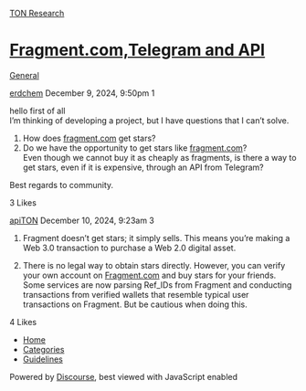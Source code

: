 [TON Research](/)

# [Fragment.com,Telegram and API](/t/fragment-com-telegram-and-api/40641)

[General](/c/general/4) 

    

[erdchem](https://tonresear.ch/u/erdchem)  December 9, 2024, 9:50pm  1

hello first of all  
I’m thinking of developing a project, but I have questions that I can’t solve.

1.  How does [fragment.com](http://fragment.com) get stars?
2.  Do we have the opportunity to get stars like [fragment.com](http://fragment.com)?  
    Even though we cannot buy it as cheaply as fragments, is there a way to get stars, even if it is expensive, through an API from Telegram?

Best regards to community.

  3 Likes

[apiTON](https://tonresear.ch/u/apiTON) December 10, 2024, 9:23am  3

1.  Fragment doesn’t get stars; it simply sells. This means you’re making a Web 3.0 transaction to purchase a Web 2.0 digital asset.
    
2.  There is no legal way to obtain stars directly. However, you can verify your own account on [Fragment.com](http://fragment.com/) and buy stars for your friends. Some services are now parsing Ref\_IDs from Fragment and conducting transactions from verified wallets that resemble typical user transactions on Fragment. But be cautious when doing this.
    

  4 Likes

*   [Home](/)
*   [Categories](/categories)
*   [Guidelines](/guidelines)

Powered by [Discourse](https://www.discourse.org), best viewed with JavaScript enabled